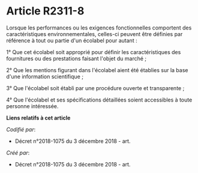 # Article R2311-8

Lorsque les performances ou les exigences fonctionnelles comportent des caractéristiques environnementales, celles-ci peuvent
être définies par référence à tout ou partie d'un écolabel pour autant :

1° Que cet écolabel soit approprié pour définir les caractéristiques des fournitures ou des prestations faisant l'objet du
marché ;

2° Que les mentions figurant dans l'écolabel aient été établies sur la base d'une information scientifique ;

3° Que l'écolabel soit établi par une procédure ouverte et transparente ;

4° Que l'écolabel et ses spécifications détaillées soient accessibles à toute personne intéressée.

**Liens relatifs à cet article**

_Codifié par_:

  - Décret n°2018-1075 du 3 décembre 2018 - art.

_Créé par_:

  - Décret n°2018-1075 du 3 décembre 2018 - art.
